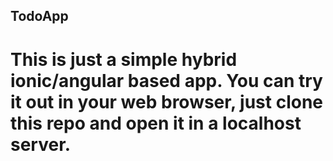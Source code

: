 ## TodoApp
This is just a simple hybrid ionic/angular based app.
You can try it out in your web browser, just clone this repo and open it 
in a localhost server.
=======
